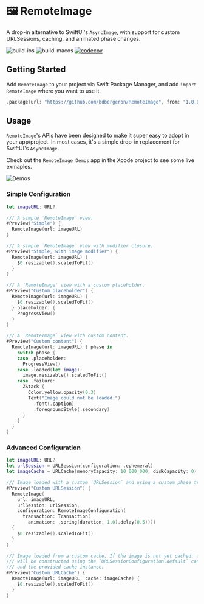 # 🖼️ RemoteImage
A drop-in alternative to SwiftUI's `AsyncImage`, with support for custom URLSessions, caching, and animated phase changes.

![build-ios](https://github.com/bdbergeron/remoteimage/actions/workflows/build-and-test-ios.yml/badge.svg)
![build-macos](https://github.com/bdbergeron/remoteimage/actions/workflows/build-and-test-macos.yml/badge.svg)
[![codecov](https://codecov.io/gh/bdbergeron/remoteimage/graph/badge.svg?token=1PYkoRXex8)](https://codecov.io/gh/bdbergeron/remoteimage)

## Getting Started

Add `RemoteImage` to your project via Swift Package Manager, and add `import RemoteImage` where you want to use it.

```swift
.package(url: "https://github.com/bdbergeron/RemoteImage", from: "1.0.0"),
```

## Usage

`RemoteImage`'s APIs have been designed to make it super easy to adopt in your app/project. In most cases, it's a simple drop-in replacement for SwiftUI's `AsyncImage`.

Check out the `RemoteImage Demos` app in the Xcode project to see some live exmaples.

![Demos](.github/readme/RemoteImageDemos.gif)

### Simple Configuration

```swift
let imageURL: URL?

/// A simple `RemoteImage` view.
#Preview("Simple") {
  RemoteImage(url: imageURL)
}

/// A simple `RemoteImage` view with modifier closure.
#Preview("Simple, with image modifier") {
  RemoteImage(url: imageURL) {
    $0.resizable().scaledToFit()
  }
}

/// A `RemoteImage` view with a custom placeholder.
#Preview("Custom placeholder") {
  RemoteImage(url: imageURL) {
    $0.resizable().scaledToFit()
  } placeholder: {
    ProgressView()
  }
}

/// A `RemoteImage` view with custom content.
#Preview("Custom content") {
  RemoteImage(url: imageURL) { phase in
    switch phase {
    case .placeholder:
      ProgressView()
    case .loaded(let image):
      image.resizable().scaledToFit()
    case .failure:
      ZStack {
        Color.yellow.opacity(0.3)
        Text("Image could not be loaded.")
          .font(.caption)
          .foregroundStyle(.secondary)
      }
    }
  }
}
```

### Advanced Configuration

```swift
let imageURL: URL?
let urlSession = URLSession(configuration: .ephemeral)
let imageCache = URLCache(memoryCapacity: 10_000_000, diskCapacity: 0)

/// Image loaded with a custom `URLSession` and using a custom phase transition animation.
#Preview("Custom URLSession") {
  RemoteImage(
    url: imageURL,
    urlSession: urlSession,
    configuration: RemoteImageConfiguration(
      transaction: Transaction(
        animation: .spring(duration: 1.0).delay(0.5))))
  {
    $0.resizable().scaledToFit()
  }
}

/// Image loaded from a custom cache. If the image is not yet cached, a new `URLSession`
/// will be constructed using the `URLSessionConfiguration.default` configuration
/// and the provided cache instance.
#Preview("Custom URLCache") {
  RemoteImage(url: imageURL, cache: imageCache) {
    $0.resizable().scaledToFit()
  }
}
```
